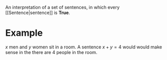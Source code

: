 An interpretation of a set of sentences, in which every [[Sentence|sentence]] is **True**.
# Example
$x$ men and $y$ women sit in a room. A sentence $x + y = 4$ would would make sense in the there are 4 people in the room.